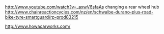 http://www.youtube.com/watch?v=_axwV6sfaAs
changing a rear wheel hub
http://www.chainreactioncycles.com/nz/en/schwalbe-durano-plus-road-bike-tyre-smartguard/rp-prod83215

http://www.howacarworks.com/
